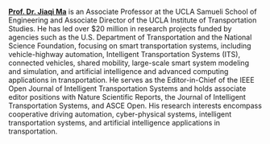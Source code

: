 **[Prof. Dr. Jiaqi Ma](https://mobility-lab.seas.ucla.edu/about/)** is an Associate Professor at the UCLA Samueli School of Engineering and Associate Director of the UCLA Institute of Transportation Studies. He has led over $20 million in research projects funded by agencies such as the U.S. Department of Transportation and the National Science Foundation, focusing on smart transportation systems, including vehicle-highway automation, Intelligent Transportation Systems (ITS), connected vehicles, shared mobility, large-scale smart system modeling and simulation, and artificial intelligence and advanced computing applications in transportation. He serves as the Editor-in-Chief of the IEEE Open Journal of Intelligent Transportation Systems and holds associate editor positions with Nature Scientific Reports, the Journal of Intelligent Transportation Systems, and ASCE Open. His research interests encompass cooperative driving automation, cyber-physical systems, intelligent transportation systems, and artificial intelligence applications in transportation.